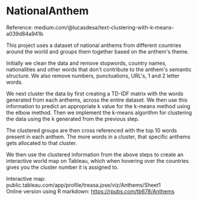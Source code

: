 # NationalAnthem

Reference: medium.com/@lucasdesa/text-clustering-with-k-means-a039d84a941b

This project uses a dataset of national anthems from different countries around the world and groups them together based on the anthem's theme. 

Initially we clean the data and remove stopwords, country names, nationalities and other words that don't contribute to the anthem's semantic structure.
We also remove numbers, punctuations, URL's, 1 and 2 letter words. 

We next cluster the data by first creating a TD-IDF matrix with the words generated from each anthems, across the entire dataset. We then use this information 
to predict an appropriate k value for the k-means method using the elbow method. 
Then we implement the k-means algorithm for clustering the data using the k generated from the previous step. 

The clustered groups are then cross referenced with the top 10 words present in each anthem. The more words in a cluster, that specific anthems gets allocated
to that cluster. 

We then use the clustered information from the above steps to create an interactive world map on Tableau, which when hovering over the countries gives you the 
cluster number it is assigned to. 

Interactive map: public.tableau.com/app/profile/treasa.jose/viz/Anthems/Sheet1   
Online version using R markdown: https://rpubs.com/tb678/Anthems

